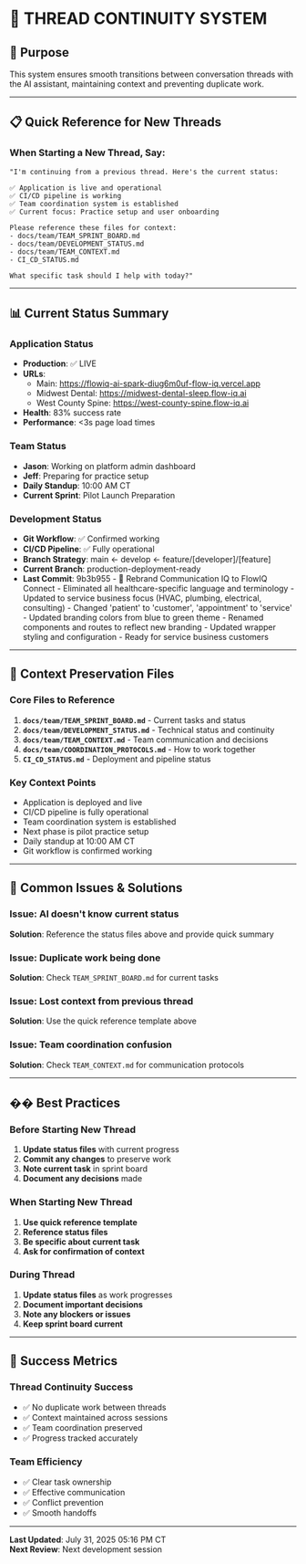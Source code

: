 # 🔄 **THREAD CONTINUITY SYSTEM**

## **🎯 Purpose**
This system ensures smooth transitions between conversation threads with the AI assistant, maintaining context and preventing duplicate work.

---

## **📋 Quick Reference for New Threads**

### **When Starting a New Thread, Say:**
```
"I'm continuing from a previous thread. Here's the current status:

✅ Application is live and operational
✅ CI/CD pipeline is working
✅ Team coordination system is established
✅ Current focus: Practice setup and user onboarding

Please reference these files for context:
- docs/team/TEAM_SPRINT_BOARD.md
- docs/team/DEVELOPMENT_STATUS.md
- docs/team/TEAM_CONTEXT.md
- CI_CD_STATUS.md

What specific task should I help with today?"
```

---

## **📊 Current Status Summary**

### **Application Status**
- **Production**: ✅ LIVE
- **URLs**: 
  - Main: https://flowiq-ai-spark-diug6m0uf-flow-iq.vercel.app
  - Midwest Dental: https://midwest-dental-sleep.flow-iq.ai
  - West County Spine: https://west-county-spine.flow-iq.ai
- **Health**: 83% success rate
- **Performance**: <3s page load times

### **Team Status**
- **Jason**: Working on platform admin dashboard
- **Jeff**: Preparing for practice setup
- **Daily Standup**: 10:00 AM CT
- **Current Sprint**: Pilot Launch Preparation

### **Development Status**
- **Git Workflow**: ✅ Confirmed working
- **CI/CD Pipeline**: ✅ Fully operational
- **Branch Strategy**: main ← develop ← feature/[developer]/[feature]
- **Current Branch**: production-deployment-ready
- **Last Commit**: 9b3b955 - 🚀 Rebrand Communication IQ to FlowIQ Connect - Eliminated all healthcare-specific language and terminology - Updated to service business focus (HVAC, plumbing, electrical, consulting) - Changed 'patient' to 'customer', 'appointment' to 'service' - Updated branding colors from blue to green theme - Renamed components and routes to reflect new branding - Updated wrapper styling and configuration - Ready for service business customers

---

## **🔄 Context Preservation Files**

### **Core Files to Reference**
1. **`docs/team/TEAM_SPRINT_BOARD.md`** - Current tasks and status
2. **`docs/team/DEVELOPMENT_STATUS.md`** - Technical status and continuity
3. **`docs/team/TEAM_CONTEXT.md`** - Team communication and decisions
4. **`docs/team/COORDINATION_PROTOCOLS.md`** - How to work together
5. **`CI_CD_STATUS.md`** - Deployment and pipeline status

### **Key Context Points**
- Application is deployed and live
- CI/CD pipeline is fully operational
- Team coordination system is established
- Next phase is pilot practice setup
- Daily standup at 10:00 AM CT
- Git workflow is confirmed working

---

## **🚨 Common Issues & Solutions**

### **Issue: AI doesn't know current status**
**Solution**: Reference the status files above and provide quick summary

### **Issue: Duplicate work being done**
**Solution**: Check `TEAM_SPRINT_BOARD.md` for current tasks

### **Issue: Lost context from previous thread**
**Solution**: Use the quick reference template above

### **Issue: Team coordination confusion**
**Solution**: Check `TEAM_CONTEXT.md` for communication protocols

---

## **�� Best Practices**

### **Before Starting New Thread**
1. **Update status files** with current progress
2. **Commit any changes** to preserve work
3. **Note current task** in sprint board
4. **Document any decisions** made

### **When Starting New Thread**
1. **Use quick reference template**
2. **Reference status files**
3. **Be specific about current task**
4. **Ask for confirmation of context**

### **During Thread**
1. **Update status files** as work progresses
2. **Document important decisions**
3. **Note any blockers or issues**
4. **Keep sprint board current**

---

## **🎯 Success Metrics**

### **Thread Continuity Success**
- ✅ No duplicate work between threads
- ✅ Context maintained across sessions
- ✅ Team coordination preserved
- ✅ Progress tracked accurately

### **Team Efficiency**
- ✅ Clear task ownership
- ✅ Effective communication
- ✅ Conflict prevention
- ✅ Smooth handoffs

---

**Last Updated**: July 31, 2025 05:16 PM CT  
**Next Review**: Next development session

